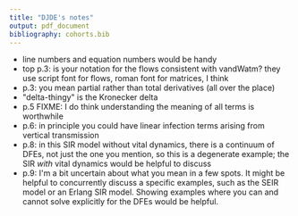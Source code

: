 ```yaml
---
title: "DJDE's notes"
output: pdf_document
bibliography: cohorts.bib
---
```


- line numbers and equation numbers would be handy
- top p.3: is your notation for the flows consistent with vandWatm?  they use script font for flows, roman font for matrices, I think
- p.3: you mean partial rather than total derivatives (all over the place)
- "delta-thingy" is the Kronecker delta
- p.5 FIXME: I do think understanding the meaning of all terms is worthwhile
- p.6: in principle you could have linear infection terms arising from vertical transmission
- p.8: in this SIR model without vital dynamics, there is a continuum of DFEs, not just the one you mention, so this is a degenerate example; the SIR *with* vital dynamics would be helpful to discuss
- p.9: I'm a bit uncertain about what you mean in a few spots.  It might be helpful to concurrently discuss a specific examples, such as the SEIR model or an Erlang SIR model.  Showing examples where you can and cannot solve explicitly for the DFEs would be helpful.
